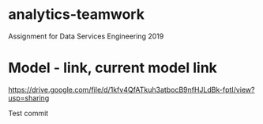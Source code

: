 # analytics-teamwork
Assignment for Data Services Engineering 2019

# Model - link, current model link
https://drive.google.com/file/d/1kfv4QfATkuh3atbocB9nfHJLdBk-fptI/view?usp=sharing

Test commit
